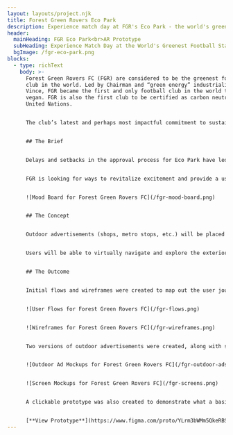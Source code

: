 ```yaml
---
layout: layouts/project.njk
title: Forest Green Rovers Eco Park
description: Experience match day at FGR's Eco Park - the world's greenest football stadium. View this and other projects from Good Neighbor Agency.
header:
  mainHeading: FGR Eco Park<br>AR Prototype
  subHeading: Experience Match Day at the World's Greenest Football Stadium
  bgImage: /fgr-eco-park.png
blocks:
  - type: richText
    body: >-
      Forest Green Rovers FC (FGR) are considered to be the greenest football
      club in the world. Led by Chairman and “green energy” industrialist Dale
      Vince, FGR became the first and only football club in the world to be 100%
      vegan. FGR is also the first club to be certified as carbon neutral by the
      United Nations.


      The club’s latest and perhaps most impactful commitment to sustainability is Eco Park, a new 5,000 seat stadium designed by world renowned architects Zaha Hadid. Eco Park will be constructed almost entirely of timber, creating a first-of-it’s kind structure that is both dramatic and sustainable. The building materials, along with landscape features, green space implementation, and creative sustainable energy processes will help make Eco Park a carbon neutral or carbon negative football stadium.


      ## The Brief


      Delays and setbacks in the approval process for Eco Park have led to waning enthusiasm for the project among supports and the local community, which has been compounded by the halting of matches due to COVID-19.


      FGR is looking for ways to revitalize excitement and provide a useful reference guide for the new stadium in order to build support among fans and the local community ahead of an anticipated 2022 opening of Eco Park.


      ![Mood Board for Forest Green Rovers FC](/fgr-mood-board.png)


      ## The Concept


      Outdoor advertisements (shops, metro stops, etc.) will be placed throughout Nailsworth and surrounding areas. These adverts will be eye-catching and interactive, and will instruct users to scan a QR code that will launch an immersive AR experience simulating what match day will feel like at Eco Park.


      Users will be able to virtually navigate and explore the exterior, interior, seating areas, and pitch of Eco Park on match day. The enhanced level of immersion and engagement will build excitement among FGR supporters and provide a more tangible connection to Eco Park ahead of construction. The progressive web app will also include features that allow users to reserve seating, access more information about Eco Park, and more.


      ## The Outcome


      Initial flows and wireframes were created to map out the user journey from initial engagement through the AR experience of match day at Eco Park.


      ![User Flows for Forest Green Rovers FC](/fgr-flows.png)


      ![Wireframes for Forest Green Rovers FC](/fgr-wireframes.png)


      Two versions of outdoor advertisements were created, along with several screens depicting the immersive, web-based AR experience that users would be able to navigate via smartphone.


      ![Outdoor Ad Mockups for Forest Green Rovers FC](/fgr-outdoor-ads.png)


      ![Screen Mockups for Forest Green Rovers FC](/fgr-screens.png)


      A clickable prototype was also created to demonstrate what a basic version of the Match Day AR experience might be like.


      [**View Prototype**](https://www.figma.com/proto/YLrm3bWMm5QkeRBSL7EPSj/Experience-Match-Day-at-Eco-Park?node-id=27096%3A16&scaling=scale-down)
---
```

